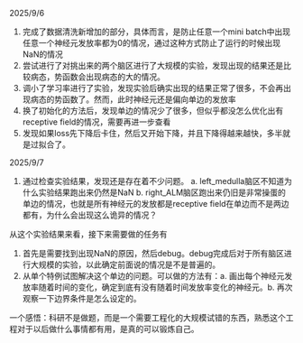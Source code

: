 2025/9/6 
1. 完成了数据清洗新增加的部分，具体而言，是防止任意一个mini batch中出现任意一个神经元发放率都为0的情况，通过这种方式防止了运行的时候出现NaN的情况
2. 尝试进行了对挑出来的两个脑区进行了大规模的实验，发现出现的结果还是比较病态，势函数会出现病态的大的情况。
3. 调小了学习率进行了实验，发现实验后确实出现的结果正常了很多，不会再出现病态的势函数了。然而，此时神经元还是偏向单边的发放率
4. 换了初始化的方法后，发现单边的情况少了很多，但似乎都没怎么优化出有receptive field的情况，需要再进一步查看
5. 发现如果loss先下降后卡住，然后又开始下降，并且下降得越来越快，多半就是过拟合了。

2025/9/7
1. 通过检查实验结果，发现还是存在着不少问题。
    a. left_medulla脑区不知道为什么实验结果跑出来仍然是NaN
    b. right_ALM脑区跑出来仍旧是非常操蛋的单边的情况，也就是所有神经元的发放都是receptive field在单边而不是两边都有，为什么会出现这么诡异的情况？

从这个实验结果来看，接下来需要做的任务有
1. 首先是需要找到出现NaN的原因，然后debug。debug完成后对于所有脑区进行大规模的实验，以此确定前面说的情况是不是普遍的。
2. 从单个特例试图解决这个单边的问题。可以做的方法有：a. 画出每个神经元发放率随着时间的变化，确定到底有没有随着时间发放率变化的神经元。b. 再次观察一下边界条件是怎么设定的。

一个感悟：科研不是做题，而是一个需要工程化的大规模试错的东西，熟悉这个工程对于以后做什么事情都有用，是真的可以锻炼自己。


